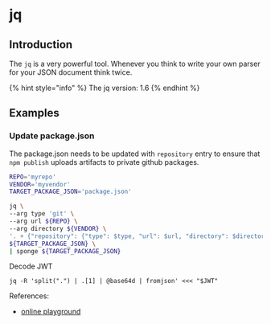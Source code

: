 # jq

## Introduction

The `jq` is a very powerful tool. Whenever you think to write your own parser for your JSON document think twice.



{% hint style="info" %}
The jq version: 1.6
{% endhint %}

## Examples

### Update package.json 

The package.json needs to be updated with `repository` entry to ensure that `npm publish` uploads artifacts to private github packages.

```bash
REPO='myrepo'
VENDOR='myvendor'
TARGET_PACKAGE_JSON='package.json'

jq \
--arg type 'git' \
--arg url ${REPO} \
--arg directory ${VENDOR} \
'. + {"repository": {"type": $type, "url": $url, "directory": $directory}}' \
${TARGET_PACKAGE_JSON} \
| sponge ${TARGET_PACKAGE_JSON}
```

Decode JWT

```text
jq -R 'split(".") | .[1] | @base64d | fromjson' <<< "$JWT"
```

References:

* [online playground](https://jqplay.org/#)


